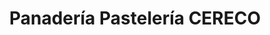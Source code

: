 ---
title: "Panadería Pastelería CERECO"
url: /cochabamba/panaderia-pasteleria-cereco/
shop: Bäckerei
---